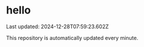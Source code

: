 # hello
Last updated: 2024-12-28T07:59:23.602Z

This repository is automatically updated every minute.